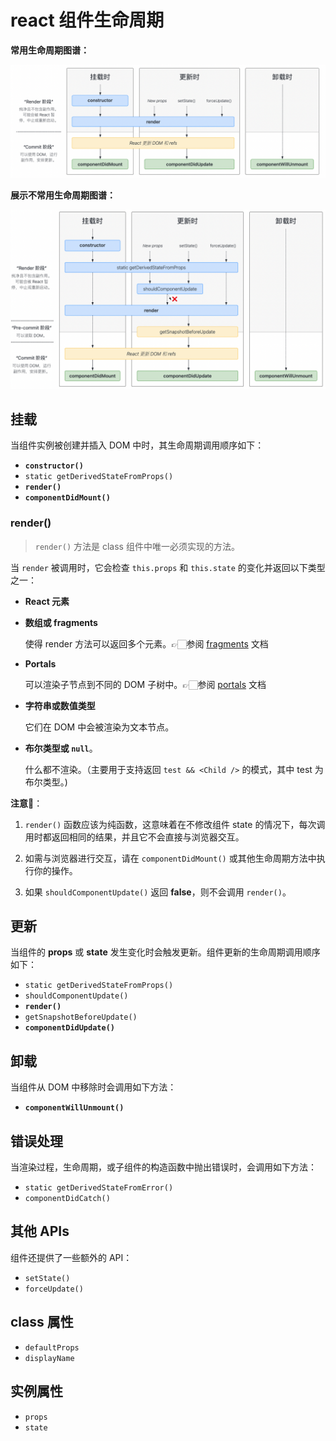# react 组件生命周期

**常用生命周期图谱：**

![image-20220812181235316](../../../assets/react/image-20220812181235316.png)

**展示不常用生命周期图谱：**

![image-20220812181353550](../../../assets/react/image-20220812181353550.png)

## 挂载

当组件实例被创建并插入 DOM 中时，其生命周期调用顺序如下：

- **`constructor()`**
- `static getDerivedStateFromProps()`
- **`render()`**
- **`componentDidMount()`**

### render()

> `render()` 方法是 class 组件中唯一必须实现的方法。

当 `render` 被调用时，它会检查 `this.props` 和 `this.state` 的变化并返回以下类型之一：

* **React 元素**

* **数组或 fragments**

  使得 render 方法可以返回多个元素。👉🏻参阅 [fragments](https://zh-hans.reactjs.org/docs/fragments.html) 文档

* **Portals**

  可以渲染子节点到不同的 DOM 子树中。👉🏻参阅 [portals](https://zh-hans.reactjs.org/docs/portals.html) 文档

* **字符串或数值类型**

  它们在 DOM 中会被渲染为文本节点。

* **布尔类型或 `null`**。

  什么都不渲染。（主要用于支持返回 `test && <Child />` 的模式，其中 test 为布尔类型。)

**注意📢**：

1. `render()` 函数应该为纯函数，这意味着在不修改组件 state 的情况下，每次调用时都返回相同的结果，并且它不会直接与浏览器交互。

2. 如需与浏览器进行交互，请在 `componentDidMount()` 或其他生命周期方法中执行你的操作。
3. 如果 `shouldComponentUpdate()` 返回 **false**，则不会调用 `render()`。

## 更新

当组件的 **props** 或 **state** 发生变化时会触发更新。组件更新的生命周期调用顺序如下：

- `static getDerivedStateFromProps()`
- `shouldComponentUpdate()`
- **`render()`**
- `getSnapshotBeforeUpdate()`
- **`componentDidUpdate()`**

## 卸载

当组件从 DOM 中移除时会调用如下方法：

- **`componentWillUnmount()`**

## 错误处理

当渲染过程，生命周期，或子组件的构造函数中抛出错误时，会调用如下方法：

- `static getDerivedStateFromError()`
- `componentDidCatch()`

## 其他 APIs

组件还提供了一些额外的 API：

- `setState()`
- `forceUpdate()`

## class 属性

- `defaultProps`
- `displayName`

## 实例属性

- `props`
- `state`